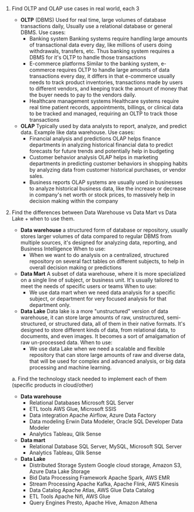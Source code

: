 
1. Find OLTP and OLAP use cases in real world, each 3
	- **OLTP** (DBMS)
		Used for real time, large volumes of database transactions daily, Usually use a relational database or general DBMS.
		Use cases:
		- Banking system
		  Banking systems require handling large amounts of transactional data every day, like millions of users doing withdrawals, transfers, etc. Thus banking system requires a DBMS for it's OLTP to handle those transactions
		- E-commerce platforms
		  Similar to the banking system, e-commerce requires OLTP to handle large amounts of data transactions every day, it differs in that e-commerce usually needs to track product inventories, transactions made by users to different vendors, and keeping track the amount of money that the buyer needs to pay to the vendors daily.
		- Healthcare management systems
		  Healthcare systems require real time patient records, appointments, billings, or clinical data to be tracked and managed, requiring an OLTP to track those transactions
	- **OLAP**
		Typically used by data analysts to report, analyze, and predict data. Example like data warehouse.
		Use cases:
		- Financial analysis and predictions
			OLAP helps finance departments in analyzing historical financial data to predict forecasts for future trends and potentially help in budgeting
		- Customer behavior analysis
			OLAP helps in marketing departments in predicting customer behaviors in shopping habits by analyzing data from customer historical purchases, or vendor sales.
		- Business reports
			OLAP systems are usually used in businesses to analyze historical business data, like the increase or decrease in company's net worth or stock prices, to massively help in decision making within the company

2. Find the differences between Data Warehouse vs Data Mart vs Data Lake + when to use them.
	- **Data warehouse**
		a structured form of database or repository, usually stores larger volumes of data compared to regular DBMS from multiple sources, it's designed for analyzing data, reporting, and Business Intelligence
		When to use:
		- When we want to do analysis on a centralized, structured repository on several fact tables on different subjects, to help in overall decision making or predictions
	- **Data Mart**
		A subset of data warehouse, where it is more specialized on a single line of subject, or business unit. It's usually tailored to meet the needs of specific users or teams
		When to use:
		- We use data mart when we need data analysis for a specific subject, or department for very focused analysis for that department only.
	- **Data Lake**
		Data lake is a more "unstructured" version of data warehouse, it can store large amounts of raw, unstructured, semi-structured, or structured data, all of them in their native formats. It's designed to store different kinds of data, from relational data, to documents, and even images. It becomes a sort of amalgamation of raw un-processed data.
		When to use:
		- We use data Lake when we need a scalable and flexible repository that can store large amounts of raw and diverse data, that will be used for complex and advanced analysis, or big data processing and machine learning.


	a. Find the technology stack needed to implement each of them (specific products in cloud/other)
	- **Data warehouse**
		- Relational Databases
		  Microsoft SQL Server
		- ETL tools
		  AWS Glue, Microsoft SSIS
		- Data integration
		  Apache Airflow, Azure Data Factory
		- Data modeling
		  Erwin Data Modeler, Oracle SQL Developer Data Modeler
		- Analytics
		  Tableau, Qlik Sense
	- **Data mart**
		- Relational Database
		  SQL Server, MySQL, Microsoft SQL Server
		- Analytics
		  Tableau, Qlik Sense
	- **Data Lake**
		- Distributed Storage System
		  Google cloud storage, Amazon S3, Azure Data Lake Storage
		- Bid Data Processing Framework
		  Apache Spark, AWS EMR
		- Stream Processing
		  Apache Kafka, Apache Flink, AWS Kinesis
		- Data Catalog
		  Apache Atlas, AWS Glue Data Catalog
		- ETL Tools
		  Apache Nifi, AWS Glue
		- Query Engines
		  Presto, Apache Hive, Amazon Athena